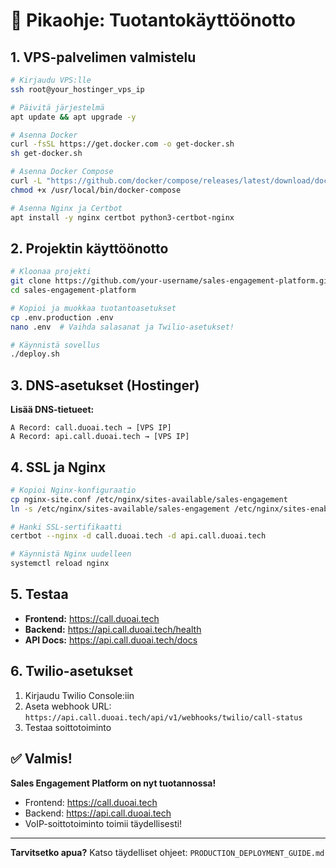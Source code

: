 # 🚀 Pikaohje: Tuotantokäyttöönotto

## 1. VPS-palvelimen valmistelu

```bash
# Kirjaudu VPS:lle
ssh root@your_hostinger_vps_ip

# Päivitä järjestelmä
apt update && apt upgrade -y

# Asenna Docker
curl -fsSL https://get.docker.com -o get-docker.sh
sh get-docker.sh

# Asenna Docker Compose
curl -L "https://github.com/docker/compose/releases/latest/download/docker-compose-$(uname -s)-$(uname -m)" -o /usr/local/bin/docker-compose
chmod +x /usr/local/bin/docker-compose

# Asenna Nginx ja Certbot
apt install -y nginx certbot python3-certbot-nginx
```

## 2. Projektin käyttöönotto

```bash
# Kloonaa projekti
git clone https://github.com/your-username/sales-engagement-platform.git
cd sales-engagement-platform

# Kopioi ja muokkaa tuotantoasetukset
cp .env.production .env
nano .env  # Vaihda salasanat ja Twilio-asetukset!

# Käynnistä sovellus
./deploy.sh
```

## 3. DNS-asetukset (Hostinger)

**Lisää DNS-tietueet:**
```
A Record: call.duoai.tech → [VPS IP]
A Record: api.call.duoai.tech → [VPS IP]
```

## 4. SSL ja Nginx

```bash
# Kopioi Nginx-konfiguraatio
cp nginx-site.conf /etc/nginx/sites-available/sales-engagement
ln -s /etc/nginx/sites-available/sales-engagement /etc/nginx/sites-enabled/

# Hanki SSL-sertifikaatti
certbot --nginx -d call.duoai.tech -d api.call.duoai.tech

# Käynnistä Nginx uudelleen
systemctl reload nginx
```

## 5. Testaa

- **Frontend:** https://call.duoai.tech
- **Backend:** https://api.call.duoai.tech/health
- **API Docs:** https://api.call.duoai.tech/docs

## 6. Twilio-asetukset

1. Kirjaudu Twilio Console:iin
2. Aseta webhook URL: `https://api.call.duoai.tech/api/v1/webhooks/twilio/call-status`
3. Testaa soittotoiminto

## ✅ Valmis!

**Sales Engagement Platform on nyt tuotannossa!**

- Frontend: https://call.duoai.tech
- Backend: https://api.call.duoai.tech
- VoIP-soittotoiminto toimii täydellisesti!

---

**Tarvitsetko apua?** Katso täydelliset ohjeet: `PRODUCTION_DEPLOYMENT_GUIDE.md`